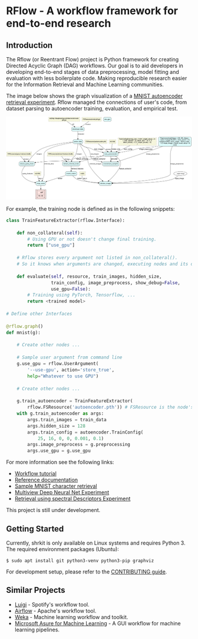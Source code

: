 # RFlow - A workflow framework for end-to-end research

## Introduction

The Rflow (or Reentrant Flow) project is Python framework for creating
Directed Acyclic Graph (DAG) workflows. Our goal is to aid developers
in developing end-to-end stages of data preprocessing, model fitting
and evaluation with less boilerplate code. Making reproducible
research easier for the Information Retrieval and Machine Learning
communities.

The image below shows the graph visualization of a [MNIST autoencoder
retrieval
experiment](https://gitlab.com/shrkit/shape-retrieval-toolkit/tree/master/experiments/mnist). Rflow
managed the connections of user's code, from dataset parsing to
autoencoder training, evaluation, and empirical test.

![](doc/mnist.gv.png)

For example, the training node is defined as in the following snippets:

```python
class TrainFeatureExtractor(rflow.Interface):

    def non_collateral(self):
        # Using GPU or not doesn't change final training.
        return ["use_gpu"] 

    # Rflow stores every argument not listed in non_collateral().
	# So it knows when arguments are changed, executing nodes and its dependencies when needed.
	
    def evaluate(self, resource, train_images, hidden_size,
                 train_config, image_preprocess, show_debug=False,
                 use_gpu=False):
        # Training using PyTorch, Tensorflow, ...		 
        return <trained model>

# Define other Interfaces

@rflow.graph()
def mnist(g):

    # Create other nodes ...
	
    # Sample user argument from command line
    g.use_gpu = rflow.UserArgument(
        '--use-gpu', action='store_true',
        help="Whatever to use GPU")

    # Create other nodes ...
	
    g.train_autoencoder = TrainFeatureExtractor(
        rflow.FSResource('autoencoder.pth')) # FSResource is the node's reentrant checkpoint file.
    with g.train_autoencoder as args:
        args.train_images = train_data
        args.hidden_size = 128
        args.train_config = autoencoder.TrainConfig(
            25, 16, 0, 0, 0.001, 0.1)
        args.image_preprocess = g.preprocessing
        args.use_gpu = g.use_gpu

```

For more information see the following links:

* [Workflow
  tutorial](https://shrkit.gitlab.io/rflow/wordcounter/tutorial.html)
* [Reference
  documentation](https://shrkit.gitlab.io/rflow)
* [Sample MNIST character
  retrieval](https://gitlab.com/shrkit/shape-retrieval-toolkit/tree/master/experiments/mnist)
* [Multiview Deep Neural Net
  Experiment](https://gitlab.com/shrkit/multiview-dnn)
* [Retrieval using spectral Descriptors
  Experiment](https://gitlab.com/shrkit/spectral-retrieval)

This project is still under development.

## Getting Started

Currently, shrkit is only available on Linux systems and requires
Python 3. The required environment packages (Ubuntu):

```shell
$ sudo apt install git python3-venv python3-pip graphviz
```

For development setup, please refer to the [CONTRIBUTING
guide](CONTRIBUTING.md).

## Similar Projects 

* [Luigi](https://github.com/spotify/luigi) - Spotify's workflow tool.
* [Airflow](https://airflow.apache.org/) - Apache's workflow tool.
* [Weka](http://www.cs.waikato.ac.nz/ml/weka/) - Machine learning workflow and toolkit.
* [Microsoft Asure for Machine Learning](https://studio.azureml.net) -
  A GUI workflow for machine learning pipelines.
